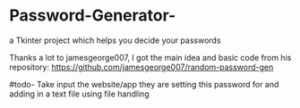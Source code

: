 # Password-Generator-
a Tkinter project which helps you decide your passwords

Thanks a lot to jamesgeorge007, I got the main idea and basic code from his repository: https://github.com/jamesgeorge007/random-password-gen

#todo-
Take input the website/app they are setting this password for and adding in a text file using file handling
